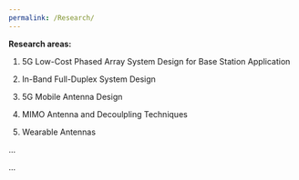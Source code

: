 ```yaml
---
permalink: /Research/
---
```


**Research areas:**
1. 5G Low-Cost Phased Array System Design for Base Station Application  

3. In-Band Full-Duplex System Design  

4. 5G Mobile Antenna Design  

4. MIMO Antenna and Decoulpling Techniques

5. Wearable Antennas

...

...
